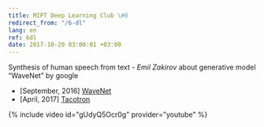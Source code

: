 ```yaml
---
title: MIPT Deep Learning Club \#6
redirect_from: "/6-dl"
lang: en
ref: 6dl
date: 2017-10-20 03:00:01 +03:00
---
```


Synthesis of human speech from text - _Emil Zakirov_ about generative model “WaveNet” by google

- [September, 2016] [WaveNet](https://deepmind.com/blog/wavenet-generative-model-raw-audio/)
- [April, 2017] [Tacotron](https://arxiv.org/pdf/1703.10135.pdf)

{% include video id="gUdyQ5Ocr0g" provider="youtube" %}
